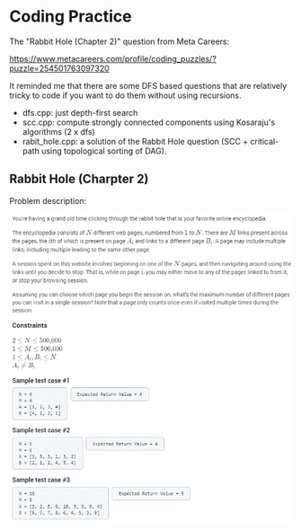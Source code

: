# Coding Practice

The "Rabbit Hole (Chapter 2)" question from Meta Careers:

https://www.metacareers.com/profile/coding_puzzles/?puzzle=254501763097320

It reminded me that there are some DFS based questions that are relatively tricky to code if you want to do them without using recursions.

* dfs.cpp: just depth-first search
* scc.cpp: compute strongly connected components using Kosaraju's algorithms (2 x dfs)
* rabit_hole.cpp: a solution of the Rabbit Hole question (SCC + critical-path using topological sorting of DAG).


## Rabbit Hole (Charpter 2) 

Problem description:

![](screen.gif)

